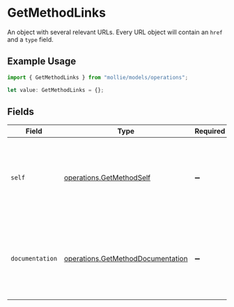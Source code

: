 # GetMethodLinks

An object with several relevant URLs. Every URL object will contain an `href` and a `type` field.

## Example Usage

```typescript
import { GetMethodLinks } from "mollie/models/operations";

let value: GetMethodLinks = {};
```

## Fields

| Field                                                                                      | Type                                                                                       | Required                                                                                   | Description                                                                                |
| ------------------------------------------------------------------------------------------ | ------------------------------------------------------------------------------------------ | ------------------------------------------------------------------------------------------ | ------------------------------------------------------------------------------------------ |
| `self`                                                                                     | [operations.GetMethodSelf](../../models/operations/getmethodself.md)                       | :heavy_minus_sign:                                                                         | In v2 endpoints, URLs are commonly represented as objects with an `href` and `type` field. |
| `documentation`                                                                            | [operations.GetMethodDocumentation](../../models/operations/getmethoddocumentation.md)     | :heavy_minus_sign:                                                                         | In v2 endpoints, URLs are commonly represented as objects with an `href` and `type` field. |